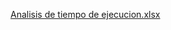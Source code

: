 [Analisis de tiempo de ejecucion.xlsx](https://github.com/MirianPinto/Tarea2/files/14559367/Analisis.de.tiempo.de.ejecucion.xlsx)
